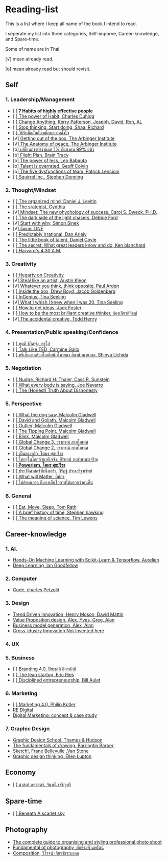 # Reading-list
<p>This is a list where I keep all name of the book I intend to read.</p>
<p>I seperate my list into three categories, Self-imporve, Career-knowledge, and Spare-time.</p>
<p>Some of name are in Thai.</p>
<p> [√] mean already read. </p>
<p> [o] mean already read but should revisit.</p>
</hr>
<h2> Self </h2>
<h3> 1. Leadership/Management </h3>
  <ul>
    <li>[ ]<b><a href=""> 7 Habits of highly effective people</a></b></li>
    <li>[ ]<a href=""> The power of Habit, Charles Duhigg</a></li>
    <li>[ ]<a href=""> Change Anything, Kerry Patterson, Joseph, David, Ron, AL</a></li>
    <li>[ ]<a href=""> Stop thinking, Start doing, Shaa, Richard</a></li>
    <li>[ ]<a href=""> วิธีรับมือกับตัวเขมือบความตั้งใจ</a></li>
    <li>[√]<a href=""> Getting out of the box, The Arbinger Institute</a></li>
    <li>[√]<a href=""> The Anatomy of peace, The Arbinger Institute</a></li>
    <li>[o]<a href=""> เปลี่ยนการทำงานแค่ 1% ก็แซงคน 99% แล้ว</a></li>
    <li>[o]<a href=""> Flight Plan, Brain Tracy</a></li>
    <li>[o]<a href=""> The power of less, Leo Babauta</a></li>
    <li>[o]<a href=""> Talent is overrated, Geoff Colvin</a></li>
    <li>[o]<a href=""> The five dysfunctions of team, Patrick Lencioni</a></li>
    <li>[ ]<a href=""> Squirrel Inc., Stephen Denning</a></li>
  </ul>
<h3> 2. Thought/Mindset</h3>
  <ul>
    <li>[ ]<a href=""> The organized mind, Daniel J. Levitin</a></li>
    <li>[ ]<a href=""> The srategist, Cynthia</a></li>
    <li>[√]<a href=""> Mindset: The new phychology of success, Carol S. Dweck, PH.D.</a></li>
    <li>[ ]<a href=""> The dark side of the light chasers, Debbie Ford</a></li>
    <li>[√]<a href=""> Start with why, Simon Sinek</a></li>
    <li>[√]<a href=""> คิดแบบ LINE</a></li>
    <li>[ ]<a href=""> Predictably Irrational, Dan Ariely</a></li>
    <li>[ ]<a href=""> The little book of talent, Daniel Coyle</a></li>
    <li>[ ]<a href=""> The secret: What great leaders know and do, Ken blanchard</a></li>
    <li>[ ]<a href=""> Harvard's 4:30 A.M.</a></li>
  </ul>
<h3> 3. Creativity </h3>
  <ul>
    <li>[ ]<a href=""> Hegarty on Creativity</a></li>
    <li>[√]<a href=""> Steal like an artist, Austin Kleon</a></li>
    <li>[√]<a href=""> Whatever you think, think opposite, Paul Arden</a></li>
    <li>[ ]<a href=""> Inside the box, Drew Boyd, Jacob Goldenberg</a></li>
    <li>[ ]<a href=""> InGenius, Tina Seeling</a></li>
    <li>[√]<a href=""> What I whish I knew when I was 20, Tina Seeling</a></li>
    <li>[ ]<a href=""> How to get ideas, Jack Foster</a></li>
    <li>[ ]<a href=""> How to be the most brilliant creative thinker, ก้องเกียรติวิชญ์</a></li>
    <li>[√]<a href=""> The accidental creative, Todd Henry</a></li>
  </ul>
<h3> 4. Presentation/Public speaking/Confidence </h3>
  <ul>
    <li>[ ]<a href=""> พูดดี ชีวิตพุ่ง, ครูโอ๋</a></li>
    <li>[ ]<a href=""> Talk Like TED, Carmine Gallo</a></li>
    <li>[ ]<a href=""> พรีเซ็นงานด้วยไอเดียนักโฆษณา ลีลานักมายากล, Shinya Uchida</a></li>
  </ul>
<h3> 5. Negotiation </h3>
  <ul>
    <li>[ ]<a href=""> Nudge, Richard H. Thaler, Cass R. Sunstein</a></li>
    <li>[ ]<a href=""> What every body is saying, Joe Navarro</a></li>
    <li>[ ]<a href=""> The (Honest) Truth About Dishonesty</a></li>  
  </ul>
<h3> 5. Perspective </h3>
  <ul>
    <li>[ ]<a href=""> What the dog saw, Malcolm Gladwell</a></li>
    <li>[ ]<a href=""> David and Goliath, Malcolm Gladwell</a></li>
    <li>[ ]<a href=""> Outlier, Malcolm Gladwell</a></li>
    <li>[ ]<a href=""> The Tipping Point, Malcolm Gladwell</a></li>
    <li>[ ]<a href=""> Blink, Malcolm Gladwell</a></li>
    <li>[ ]<a href=""> Global Change 3, วรากรณ์ สามโกเศศ</a></li>
    <li>[ ]<a href=""> Global Change 2, วรากรณ์ สามโกเศศ</a></li>
    <li>[ ]<a href=""> เป็นตระคริว, โตมร ศุขปรีชา</a></li>
    <li>[ ]<a href=""> ไทยๆในโลกล้วนอนิจจัง, ศิริพจน์ เหล่ามานะเจริญ</a></li>
    <li>[ ]<b><a href=""> Powerism, โตมร ศุขปรีชา</a></b></li>
    <li>[ ]<a href=""> ประวัติศาสตร์ที่เพิ่งเศร้า, จิรัฏฐ์ ประเสริฐทรัพย์</a></li>
    <li>[ ]<a href=""> What will Matter, ทีปกร</a></li>
    <li>[ ]<a href=""> ไม่ต้องฉลาด ก็มองเห็นโอกาสได้มากกว่าคนอื่น</a></li>
  </ul>
<h3> 6. General </h3>
  <ul>
    <li>[ ]<a href=""> Eat, Move, Sleep, Tom Rath</a></li>
    <li>[ ]<a href=""> A brief history of time, Stephen hawking</a></li>
    <li>[ ]<a href=""> The meaning of science, Tim Lewens</a></li>
  </ul>
<h2> Career-knowledge </h2>
<h3> 1. AI. </h3>
  <ul>
    <li><a href=""> Hands-On Machine Learning with Scikit-Learn & Tensorflow, Aurelien</a></li>
    <li><a href=""> Deep Learning, Ian Goodfellow</a></li>
  </ul>
<h3> 2. Computer </h3>
  <ul>
    <li><a href=""> Code, charles Petzold</a></li>
  </ul>
<h3> 3. Design </h3>
  <ul>
    <li><a href=""> Trend Driven Innovation, Henry Moson, David Mattin</a></li>
    <li><a href=""> Value Proposition design, Alex, Yves, Greg, Alan</a></li>
    <li><a href=""> Business model generation, Alex, Alan</a></li>
    <li><a href=""> Cross-Idustry Innovation Not Invented here</a></li>
  </ul>
<h3> 4. UX </h3>
<h3> 5. Business </h3>
  <ul>
    <li>[ ]<a href=""> Branding 4.0, ปิยะชาติ อิศรภักดี</a></li>
    <li>[ ]<a href=""> The lean startup, Eric Ries</a></li>
    <li>[ ]<a href=""> Disciplined entrepreneurship, Bill Aulet</a></li>
  </ul>
<h3> 6. Marketing </h3>
  <ul>
    <li>[ ]<a href=""> Marketing 4.0, Philip Kotler</a></li>
    <li><a href=""> RE:Digital</a></li>
    <li><a href=""> Digital Marketing: concept & case study</a></li>
  </ul>
<h3> 7. Graphic Design </h3>
  <ul>
    <li><a href=""> Graphic Design School, Thames & Hudson</a></li>
    <li><a href=""> The fundamentals of drawing, Barringtin Barber</a></li>
    <li><a href=""> Sketch!, Frane Bellevulle ,Van Stone</a></li>
    <li><a href=""> Graphic design thinking ,Ellen Lupton</a></li> 
  </ul>
<h2> Economy </h2>
  <ul>
    <li>[ ]<a href=""> ศาสตร์ อศาสตร์, จันทนี เจริญศรี</a></li>
  </ul>
<h2> Spare-time </h2>
  <ul>
    <li>[ ]<a href=""> Beneath A scarlet sky</a></li>
  </ul>
<h2> Photography </h2>
  <ul>
    <li><a href=""> The complete guide to organising and styling professional photo shoot</a></li>
    <li><a href=""> Fundamental of photography, ศักดิ์ระพี นพรัตน์</a></li>
    <li><a href=""> Composition, วิโรจน์ เจียรวัชระมงคล</a></li>
  </ul>

